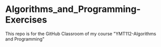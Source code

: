 # Algorithms_and_Programming-Exercises
This repo is for the GitHub Classroom of my course "YMT112-Algorithms and Programming"
